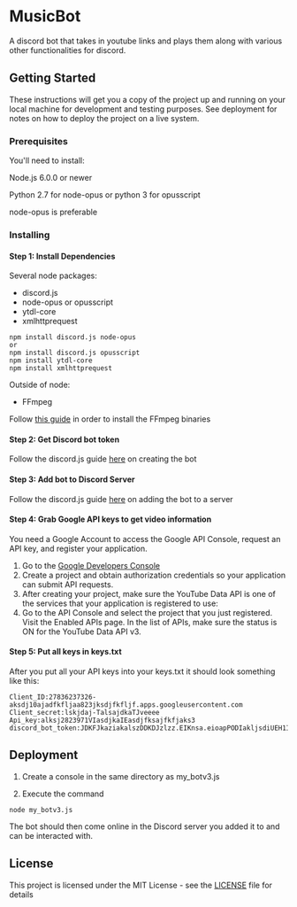 # MusicBot

A discord bot that takes in youtube links and plays them along with various other functionalities for discord.

## Getting Started

These instructions will get you a copy of the project up and running on your local machine for development and testing purposes. See deployment for notes on how to deploy the project on a live system.

### Prerequisites

You'll need to install:

Node.js 6.0.0 or newer

Python 2.7 for node-opus or python 3 for opusscript

node-opus is preferable

### Installing

#### Step 1: Install Dependencies

Several node packages:

- discord.js
- node-opus or opusscript
- ytdl-core
- xmlhttprequest

```
npm install discord.js node-opus
or
npm install discord.js opusscript
npm install ytdl-core
npm install xmlhttprequest

```
Outside of node:
- FFmpeg

Follow [this guide](https://github.com/adaptlearning/adapt_authoring/wiki/Installing-FFmpeg) in order to install the FFmpeg binaries

#### Step 2: Get Discord bot token
Follow the discord.js guide [here](https://discordjs.guide/preparations/setting-up-a-bot-application.html#creating-your-bot) on creating the bot

#### Step 3: Add bot to Discord Server
Follow the discord.js guide [here](https://discordjs.guide/preparations/adding-your-bot-to-servers.html) on adding the bot to a server

#### Step 4: Grab Google API keys to get video information

You need a Google Account to access the Google API Console, request an API key, and register your application.

1. Go to the [Google Developers Console](https://console.developers.google.com)
2. Create a project and obtain authorization credentials so your application can submit API requests.
3. After creating your project, make sure the YouTube Data API is one of the services that your application is registered to use:
4. Go to the API Console and select the project that you just registered.
Visit the Enabled APIs page. In the list of APIs, make sure the status is ON for the YouTube Data API v3.

#### Step 5: Put all keys in keys.txt
After you put all your API keys into your keys.txt it should look something like this:

```
Client_ID:27836237326-aksdj10ajadfkfljaa823jksdjfkfljf.apps.googleusercontent.com
Client_secret:lskjdaj-TalsajdkaTJveeee
Api_key:alksj2823971VIasdjkaIEasdjfksajfkfjaks3
discord_bot_token:JDKFJkaziakalszDDKDJzlzz.EIKnsa.eioapPODIakljsdiUEH1Iksja20
```

## Deployment

1. Create a console in the same directory as my_botv3.js

2. Execute the command 

```
node my_botv3.js
```

The bot should then come online in the Discord server you added it to and can be interacted with.

## License

This project is licensed under the MIT License - see the [LICENSE](LICENSE) file for details
